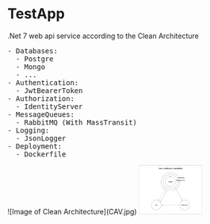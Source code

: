 # TestApp
<p>.Net 7 web api service according to the Clean Architecture
<pre>- Databases:
  - Postgre
  - Mongo
  - ...
- Authentication:
  - JwtBearerToken
- Authorization:
  - IdentityServer
- MessageQueues:
  - RabbitMQ (With MassTransit)
- Logging:
  - JsonLogger
- Deployment:
  - Dockerfile
</pre>
![Image of Clean Architecture](CAV.jpg)
<img src="CAV.jpg" width="128"/>